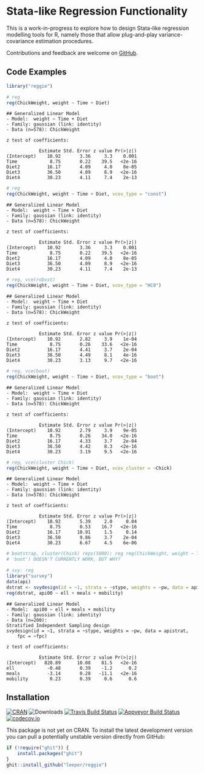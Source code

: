 # Stata-like Regression Functionality

This is a work-in-progress to explore how to design Stata-like regression modelling tools for R, namely those that allow plug-and-play variance-covariance estimation procedures.

Contributions and feedback are welcome on [GitHub](https://github.com/leeper/reggie/issues).

## Code Examples




```r
library("reggie")

# reg
reg(ChickWeight, weight ~ Time + Diet)
```

```
## Generalized Linear Model
- Model:  weight ~ Time + Diet
- Family: gaussian (link: identity)
- Data (n=578): ChickWeight

z test of coefficients:

            Estimate Std. Error z value Pr(>|z|)
(Intercept)    10.92       3.36     3.3    0.001
Time            8.75       0.22    39.5   <2e-16
Diet2          16.17       4.09     4.0    8e-05
Diet3          36.50       4.09     8.9   <2e-16
Diet4          30.23       4.11     7.4    2e-13
```

```r
# reg
reg(ChickWeight, weight ~ Time + Diet, vcov_type = "const")
```

```
## Generalized Linear Model
- Model:  weight ~ Time + Diet
- Family: gaussian (link: identity)
- Data (n=578): ChickWeight

z test of coefficients:

            Estimate Std. Error z value Pr(>|z|)
(Intercept)    10.92       3.36     3.3    0.001
Time            8.75       0.22    39.5   <2e-16
Diet2          16.17       4.09     4.0    8e-05
Diet3          36.50       4.09     8.9   <2e-16
Diet4          30.23       4.11     7.4    2e-13
```

```r
# reg, vce(robust)
reg(ChickWeight, weight ~ Time + Diet, vcov_type = "HC0")
```

```
## Generalized Linear Model
- Model:  weight ~ Time + Diet
- Family: gaussian (link: identity)
- Data (n=578): ChickWeight

z test of coefficients:

            Estimate Std. Error z value Pr(>|z|)
(Intercept)    10.92       2.82     3.9    1e-04
Time            8.75       0.26    33.6   <2e-16
Diet2          16.17       4.41     3.7    2e-04
Diet3          36.50       4.49     8.1    4e-16
Diet4          30.23       3.13     9.7   <2e-16
```

```r
# reg, vce(boot)
reg(ChickWeight, weight ~ Time + Diet, vcov_type = "boot")
```

```
## Generalized Linear Model
- Model:  weight ~ Time + Diet
- Family: gaussian (link: identity)
- Data (n=578): ChickWeight

z test of coefficients:

            Estimate Std. Error z value Pr(>|z|)
(Intercept)    10.92       2.79     3.9    9e-05
Time            8.75       0.26    34.0   <2e-16
Diet2          16.17       4.33     3.7    2e-04
Diet3          36.50       4.42     8.3   <2e-16
Diet4          30.23       3.19     9.5   <2e-16
```

```r
# reg, vce(cluster Chick)
reg(ChickWeight, weight ~ Time + Diet, vcov_cluster = ~Chick)
```

```
## Generalized Linear Model
- Model:  weight ~ Time + Diet
- Family: gaussian (link: identity)
- Data (n=578): ChickWeight

z test of coefficients:

            Estimate Std. Error z value Pr(>|z|)
(Intercept)    10.92       5.39     2.0     0.04
Time            8.75       0.53    16.7   <2e-16
Diet2          16.17      10.91     1.5     0.14
Diet3          36.50       9.86     3.7    2e-04
Diet4          30.23       6.67     4.5    6e-06
```

```r
# bootstrap, cluster(Chick) reps(5000): reg reg(ChickWeight, weight ~ Time + Diet, vcov_cluster = ~ Chick, vcov_type =
# 'boot') DOESN'T CURRENTLY WORK, BUT WHY?

# svy: reg
library("survey")
data(api)
dstrat <- svydesign(id = ~1, strata = ~stype, weights = ~pw, data = apistrat, fpc = ~fpc)
reg(dstrat, api00 ~ ell + meals + mobility)
```

```
## Generalized Linear Model
- Model:  api00 ~ ell + meals + mobility
- Family: gaussian (link: identity)
- Data (n=200):
Stratified Independent Sampling design
svydesign(id = ~1, strata = ~stype, weights = ~pw, data = apistrat, 
    fpc = ~fpc)

z test of coefficients:

            Estimate Std. Error z value Pr(>|z|)
(Intercept)   820.89      10.08    81.5   <2e-16
ell            -0.48       0.39    -1.2      0.2
meals          -3.14       0.28   -11.1   <2e-16
mobility        0.23       0.39     0.6      0.6
```

## Installation

[![CRAN](https://www.r-pkg.org/badges/version/reggie)](https://cran.r-project.org/package=reggie)
![Downloads](https://cranlogs.r-pkg.org/badges/reggie)
[![Travis Build Status](https://travis-ci.org/leeper/reggie.png?branch=master)](https://travis-ci.org/leeper/reggie)
[![Appveyor Build Status](https://ci.appveyor.com/api/projects/status/PROJECTNUMBER?svg=true)](https://ci.appveyor.com/project/leeper/reggie)
[![codecov.io](https://codecov.io/github/leeper/reggie/coverage.svg?branch=master)](https://codecov.io/github/leeper/reggie?branch=master)

This package is not yet on CRAN. To install the latest development version you can pull a potentially unstable version directly from GitHub:

```R
if (!require("ghit")) {
    install.packages("ghit")
}
ghit::install_github("leeper/reggie")
```
